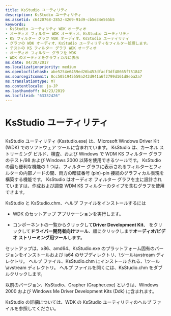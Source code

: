 ```yaml
---
title: KsStudio ユーティリティ
description: KsStudio ユーティリティ
ms.assetid: c6420768-2852-4269-91d9-cb5e34e565b5
keywords:
- KsStudio ユーティリティ WDK オーディオ
- オーディオ フィルター WDK オーディオ、KsStudio ユーティリティ
- KS フィルター グラフ WDK オーディオ、KsStudio ユーティリティ
- グラフの WDK オーディオ、KsStudio ユーティリティをフィルター処理します。
- テストの KS フィルター グラフ WDK オーディオ
- オーディオ フィルター グラフを WDK
- WDK のオーディオをグラフィカルに表示
ms.date: 04/20/2017
ms.localizationpriority: medium
ms.openlocfilehash: abe5254e6459ed26b453dfacf3df48665f751847
ms.sourcegitcommit: 0cc5051945559a242d941a6f2799d161d8eba2a7
ms.translationtype: MT
ms.contentlocale: ja-JP
ms.lasthandoff: 04/23/2019
ms.locfileid: "63332426"
---
```

# <a name="ksstudio-utility"></a>KsStudio ユーティリティ


## <span id="ksstudio_utility"></span><span id="KSSTUDIO_UTILITY"></span>


KsStudio ユーティリティ (Ksstudio.exe) は、Microsoft Windows Driver Kit (WDK) でのソフトウェア ツールに含まれています。 KsStudio は、カーネル ストリーミング ビルド、検査、および Windows で WDM KS フィルター グラフのテスト/98 および Windows 2000 以降を使用できるツールです。 KsStudio の最も便利な機能の 1 つは、フィルター グラフに表示されるフィルターとフィルターの内部ノードの間、両方の暗証番号 (pin)-pin 接続のグラフィカル表現を構築する機能です。 KsStudio はオーディオ フィルター グラフを主に設計されていますは、作成および調査 WDM KS フィルターのタイプを含むグラフを使用できます。

KsStudio と KsStudio.chm、ヘルプ ファイルをインストールするには

-   WDK のセットアップ アプリケーションを実行します。

-   コンポーネントの一覧からクリックして**Driver Development Kit**、 をクリックして**ドライバー開発者向けツール**、順にクリックします**オーディオ/ビデオ ストリーミング用ツール**します。

セットアップは、x86、amd64、KsStudio.exe のプラットフォーム固有のバージョンをインストールおよび ia64 のサブディレクトリ、\\ツール\\avstream ディレクトリ。 ヘルプ ファイル、KsStudio.chm にインストールされる、\\ツール\\avstream ディレクトリ。 ヘルプ ファイルを開くには、KsStudio.chm をダブルクリックします。

以前のバージョン、KsStudio、Grapher (Grapher.exe) というは、Windows 2000 および Windows Me Driver Development Kits (Ddk) に含まれます。

KsStudio の詳細については、WDK の KsStudio ユーティリティのヘルプ ファイルを参照してください。

 

 




